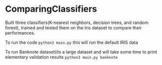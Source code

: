 # ComparingClassifiers
Built three classifiers(K-nearest neighbors, decision trees, and random forest), trained and tested them on the Iris dataset to compare their performances.

To run the code
`python3 main.py`
this will run the default IRIS data

To run Banknote dataset(its a large dataset and will take some time to print elementary validation results
`python3 main.py banknote`
